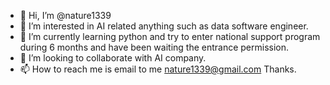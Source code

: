 - 👋 Hi, I’m @nature1339
- 👀 I’m interested in AI related anything such as data software engineer.
- 🌱 I’m currently learning python and try to enter national support program during 6 months and have been waiting the entrance permission.
- 💞️ I’m looking to collaborate with AI company.
- 📫 How to reach me is email to me nature1339@gmail.com 
  Thanks.


<!---
nature1339/nature1339 is a ✨ special ✨ repository because its `README.md` (this file) appears on your GitHub profile.
You can click the Preview link to take a look at your changes.
--->
